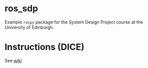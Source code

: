 # ros_sdp

Example `rospy` package for the System Design Project course at the University
of Edinburgh. 


# Instructions (DICE)

See [wiki](https://github.com/edran/ros_sdp/wiki)
